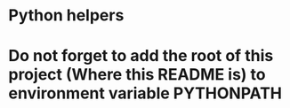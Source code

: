 # Python helpers
# Do not forget to add the root of this project (Where this README is) to environment variable PYTHONPATH
